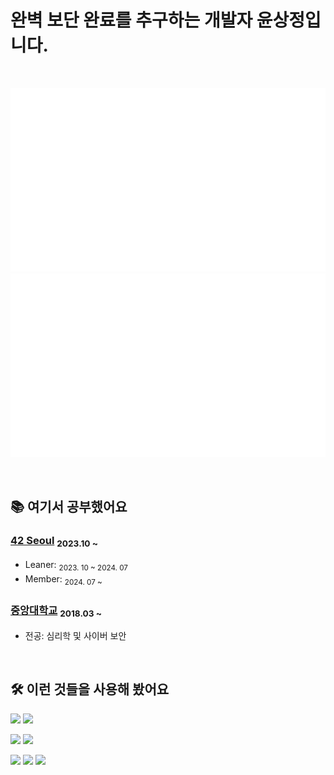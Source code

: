 # 완벽 보단 완료를 추구하는 개발자 윤상정입니다.

<br/>

![](https://github.com/sayoonnn/github-stats-transparent/blob/output/generated/overview.svg)
![](https://github.com/sayoonnn/github-stats-transparent/blob/output/generated/languages.svg)

<br/>

## 📚 여기서 공부했어요

### [42 Seoul](https://42seoul.kr/) <sub> 2023.10 ~ </sub>

- Leaner: <sub>2023. 10 ~ 2024. 07<sub/>
- Member: <sub>2024. 07 ~ <sub/>

### [중앙대학교](https://www.cau.ac.kr/index.do) <sub> 2018.03 ~ </sub>
- 전공: 심리학 및 사이버 보안

<br/>

## 🛠️ 이런 것들을 사용해 봤어요

![](https://img.shields.io/badge/c-A8B9CC?style=for-the-badge&logo=c&logoColor=white)
![](https://img.shields.io/badge/cmake-064F8C?style=for-the-badge&logo=cmake&logoColor=white)
<br/>

![](https://img.shields.io/badge/docker-2496ED?style=for-the-badge&logo=docker&logoColor=white)
![](https://img.shields.io/badge/c++-00599C?style=for-the-badge&logo=cplusplus&logoColor=white)
<br/>

![](https://img.shields.io/badge/python-3776AB?style=for-the-badge&logo=python&logoColor=white)
![](https://img.shields.io/badge/django-092E20?style=for-the-badge&logo=django&logoColor=white)
![](https://img.shields.io/badge/socketio-red?style=for-the-badge&logo=socketdotio&logoColor=white)
